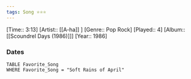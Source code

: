 ```yaml
---
tags: Song ⭐⭐⭐ 
---
```

[Time:: 3:13]
[Artist:: [[A-ha]] ]
[Genre:: Pop Rock]
[Played:: 4]
[Album:: [[Scoundrel Days (1986)]]]
[Year:: 1986]
### Dates
````dataview
TABLE Favorite_Song
WHERE Favorite_Song = "Soft Rains of April"
````